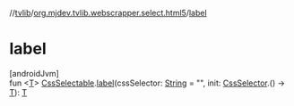 //[tvlib](../../index.md)/[org.mjdev.tvlib.webscrapper.select.html5](index.md)/[label](label.md)

# label

[androidJvm]\
fun &lt;[T](label.md)&gt; [CssSelectable](../org.mjdev.tvlib.webscrapper.select/-css-selectable/index.md).[label](label.md)(cssSelector: [String](https://kotlinlang.org/api/latest/jvm/stdlib/kotlin/-string/index.html) = &quot;&quot;, init: [CssSelector](../org.mjdev.tvlib.webscrapper.select/-css-selector/index.md).() -&gt; [T](label.md)): [T](label.md)
